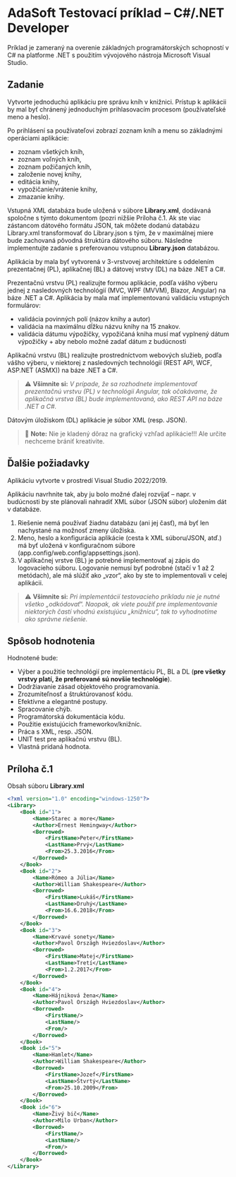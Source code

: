 ﻿# AdaSoft Testovací príklad – C#/.NET Developer

Príklad je zameraný na overenie základných programátorských schopností v C# na platforme .NET s použitím vývojového nástroja Microsoft Visual Studio.

## Zadanie

Vytvorte jednoduchú aplikáciu pre správu kníh v knižnici. Prístup k aplikácii by mal byť chránený jednoduchým prihlasovacím procesom (používateľské meno a heslo).

Po prihlásení sa používateľovi zobrazí zoznam kníh a menu so základnými operáciami aplikácie:
- zoznam všetkých kníh,
- zoznam voľných kníh,
- zoznam požičaných kníh,
- založenie novej knihy,
- editácia knihy,
- vypožičanie/vrátenie knihy,
- zmazanie knihy.

Vstupná XML databáza bude uložená v súbore **Library.xml**, dodávaná spoločne s týmto dokumentom (pozri nižšie Príloha č.1. Ak ste viac zástancom dátového formátu JSON, tak môžete dodanú databázu Library.xml transformovať do Library.json s tým, že v maximálnej miere bude zachovaná pôvodná štruktúra dátového súboru. Následne implementujte zadanie s preferovanou vstupnou **Library.json** databázou.

Aplikácia by mala byť vytvorená v 3-vrstvovej architektúre s oddelením prezentačnej (PL), aplikačnej (BL) a dátovej vrstvy (DL) na báze .NET a C#.

Prezentačnú vrstvu (PL) realizujte formou aplikácie, podľa vášho výberu jednej z nasledovných technológií (MVC, WPF (MVVM), Blazor, Angular) na báze .NET a C#. Aplikácia by mala mať implementovanú validáciu vstupných formulárov:
- validácia povinných polí (názov knihy a autor)
- validácia na maximálnu dĺžku názvu knihy na 15 znakov.
- validácia dátumu výpožičky, vypožičaná kniha musí mať vyplnený dátum výpožičky + aby nebolo možné zadať dátum z budúcnosti

Aplikačnú vrstvu (BL) realizujte prostredníctvom webových služieb, podľa vášho výberu, v niektorej z nasledovných technológií (REST API, WCF, ASP.NET (ASMX)) na báze .NET a C#.

> :warning: **Všimnite si:** _V prípade, že sa rozhodnete implementovať prezentačnú vrstvu (PL) v technológii Angular, tak očakávame, že aplikačná vrstva (BL) bude implementovaná, ako REST API na báze .NET a C#._

Dátovým úložiskom (DL) aplikácie je súbor XML (resp. JSON).

> :memo: **Note:** Nie je kladený dôraz na grafický vzhľad aplikácie!!! Ale určite nechceme brániť kreativite.

## Ďalšie požiadavky

Aplikáciu vytvorte v prostredí Visual Studio 2022/2019.

Aplikáciu navrhnite tak, aby ju bolo možné ďalej rozvíjať – napr. v budúcnosti by ste plánovali nahradiť XML súbor (JSON súbor) uložením dát v databáze.
1. Riešenie nemá používať žiadnu databázu (ani jej časť), má byť len nachystané na možnosť zmeny úložiska.
2. Meno, heslo a konfigurácia aplikácie (cesta k XML súboru/JSON, atď.) má byť uložená v konfiguračnom súbore (app.config/web.config/appsettings.json).
3. V aplikačnej vrstve (BL) je potrebné implementovať aj zápis do logovacieho súboru. Logovanie nemusí byť podrobné (stačí v 1 až 2 metódach), ale má slúžiť ako „vzor“, ako by ste to implementovali v celej aplikácii.

> :warning: **Všimnite si:** _Pri implementácií testovacieho príkladu nie je nutné všetko „odkódovať“. Naopak, ak viete použiť pre implementovanie niektorých častí vhodnú existujúcu „knižnicu“, tak to vyhodnotíme ako správne riešenie._

## Spôsob hodnotenia

Hodnotené bude:
- Výber a použitie technológií pre implementáciu PL, BL a DL (**pre všetky vrstvy platí, že preferované sú novšie technológie**).
- Dodržiavanie zásad objektového programovania.
- Zrozumiteľnosť a štruktúrovanosť kódu.
- Efektívne a elegantné postupy.
- Spracovanie chýb.
- Programátorská dokumentácia kódu.
- Použitie existujúcich frameworkov/knižníc.
- Práca s XML, resp. JSON.
- UNIT test pre aplikačnú vrstvu (BL).
- Vlastná pridaná hodnota.

## Príloha č.1

Obsah súboru **Library.xml**

```xml
<?xml version="1.0" encoding="windows-1250"?>
<Library>
	<Book id="1">
		<Name>Starec a more</Name>
		<Author>Ernest Hemingway</Author>
		<Borrowed>
			<FirstName>Peter</FirstName>
			<LastName>Prvý</LastName>
			<From>25.3.2016</From>
		</Borrowed>
	</Book>
	<Book id="2">
		<Name>Rómeo a Júlia</Name>
		<Author>William Shakespeare</Author>
		<Borrowed>
			<FirstName>Lukáš</FirstName>
			<LastName>Druhý</LastName>
			<From>16.6.2018</From>
		</Borrowed>
	</Book>
	<Book id="3">
		<Name>Krvavé sonety</Name>
		<Author>Pavol Országh Hviezdoslav</Author>
		<Borrowed>
			<FirstName>Matej</FirstName>
			<LastName>Tretí</LastName>
			<From>1.2.2017</From>
		</Borrowed>
	</Book>
	<Book id="4">
		<Name>Hájniková žena</Name>
		<Author>Pavol Országh Hviezdoslav</Author>
		<Borrowed>
			<FirstName/>
			<LastName/>
			<From/>
		</Borrowed>
	</Book>
	<Book id="5">
		<Name>Hamlet</Name>
		<Author>William Shakespeare</Author>
		<Borrowed>
			<FirstName>Jozef</FirstName>
			<LastName>Štvrtý</LastName>
			<From>25.10.2009</From>
		</Borrowed>
	</Book>
	<Book id="6">
		<Name>Živý bič</Name>
		<Author>Milo Urban</Author>
		<Borrowed>
			<FirstName/>
			<LastName/>
			<From/>
		</Borrowed>
	</Book>
</Library>
```